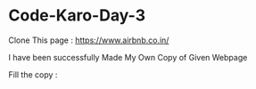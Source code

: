 # Code-Karo-Day-3
Clone This page : https://www.airbnb.co.in/

I have been successfully Made My Own Copy of Given Webpage

Fill the copy : 
